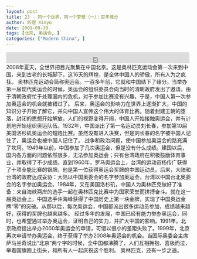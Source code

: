 ```yaml
---
layout: post
title: 23 - 同一个世界，同一个梦想（一）：百年缘分
author: 昕煜 Xinyu
date: 2009-09-30
tags: [北京, 奥运会, ]
categories: ["Modern China", ]
---
```


<iframe src="https://archive.org/embed/slowchinese_201909/Slow_Chinese_023.mp3" width="500" height="30" frameborder="0" webkitallowfullscreen="true" mozallowfullscreen="true" allowfullscreen></iframe>
2008年夏天，全世界把目光聚集在中国北京。这是奥林匹克运动会第一次来到中国，来到古老的长城脚下。这16天的辉煌，是全体中国人的骄傲，所有人为之疯狂。
奥林匹克运动会简称奥运会。一百多年前，它就和中国结下了缘分。当举办第一届现代奥运会的时候，奥运会的组织委员会向当时的清朝政府发出了邀请。由于清朝政府忙于处理国内的危机，对于参加比赛没有兴趣，于是，中国人第一次参加奥运会的机会就被错过了。
后来，奥运会的影响力在世界上逐渐扩大，中国的知识分子开始了解它，并向中国人宣传这个伟大的体育比赛。随着封建王朝的堕落，封闭的思想开始解放。人们的视野变得开阔，中国人开始接触奥运会，并有计划地开始组织奥运队伍。1932年，中国派出了第一名运动员刘长春，参加第10届美国洛杉矶奥运会的短跑比赛。虽然没有进入决赛，但是刘长春的名字被中国人记住了，奥运会也被中国人记住了。
战争和政治问题，使中国参加奥运会的路充满了坎坷。1949年以前，中国参加了几次奥运会，但是没有什么成绩。建国以后，国内各方面的问题依然很多，无法参加奥运会；只有台湾政府在积极鼓励体育事业，并取得了不少成绩。直到1960年，罗马奥运会上，台湾的运动员杨传广获得了十项全能比赛的银牌。他是第一位获得奥运会奖牌的中国运动员。后来，大陆和台湾的政府达成妥协：大陆以中国奥委会的名字参加奥运会，台湾以中国台北奥委会的名字参加奥运会。1984年，又在美国洛杉矶，中国人为奥林匹克做好了准备：来自海峡两岸的选手一起在奥林匹克比赛中为国家荣誉而拼搏奋斗。就在这一届奥运会上，中国选手许海峰获得了中国历史上第一块金牌，实现了中国奥运金牌“零”的突破。从那以后，每次奥运会，中国都派出很多运动员参加，成绩越来越好，获得的奖牌也越来越多。
经过多年的发展，中国已经有能力举办奥运会，同时，也希望通过举办奥运会，证明自己的实力，并扩大中国的影响。1991年，北京政府提出举办2000年奥运会的申请，可惜以很小的差距失败了。1999年，北京再次申请举办奥运会，终于获得了举办2008年奥运会的机会。当国际奥委会主席萨马兰奇说出“北京”两个字的时候，全中国都沸腾了，人们互相拥抱、喜极而泣，举着国旗跑上街头，和所有人一起庆祝这个胜利。
奥林匹克，还有一步之遥。
 
